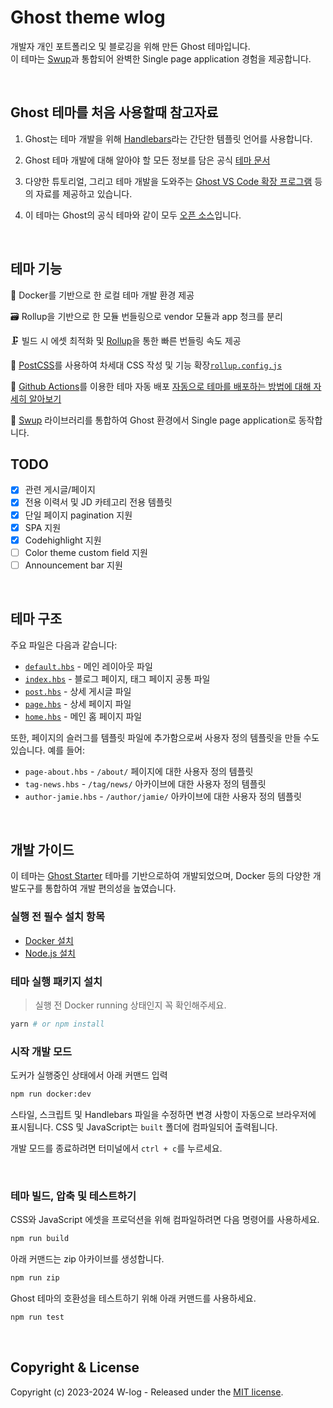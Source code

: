 # Ghost theme wlog

개발자 개인 포트폴리오 및 블로깅을 위해 만든 Ghost 테마입니다.
<br />
이 테마는 [Swup](https://swup.js.org/)과 통합되어 완벽한 Single page application 경험을 제공합니다.

&nbsp;

## Ghost 테마를 처음 사용할때 참고자료

1. Ghost는 테마 개발을 위해 [Handlebars](http://handlebarsjs.com/)라는 간단한 템플릿 언어를 사용합니다.

2. Ghost 테마 개발에 대해 알아야 할 모든 정보를 담은 공식 [테마 문서](https://ghost.org/docs/themes)

3. 다양한 튜토리얼, 그리고 테마 개발을 도와주는 [Ghost VS Code 확장 프로그램](https://marketplace.visualstudio.com/items?itemName=TryGhost.ghost) 등의 자료를 제공하고 있습니다.

4. 이 테마는 Ghost의 공식 테마와 같이 모두 [오픈 소스](https://github.com/tryghost)입니다.

&nbsp;

## 테마 기능

🔁&nbsp;Docker를 기반으로 한 로컬 테마 개발 환경 제공

🗃️&nbsp;Rollup을 기반으로 한 모듈 번들링으로 vendor 모듈과 app 청크를 분리

🗜️&nbsp;빌드 시 에셋 최적화 및 [Rollup](https://rollupjs.org)을 통한 빠른 번들링 속도 제공

🦋&nbsp;[PostCSS](https://postcss.org/)를 사용하여 차세대 CSS 작성 및 기능 확장[`rollup.config.js`](rollup.config.js)

🚢&nbsp;[Github Actions](.github/workflows/deploy-theme.yml)를 이용한 테마 자동 배포 [자동으로 테마를 배포하는 방법에 대해 자세히 알아보기](https://github.com/TryGhost/action-deploy-theme)

🚀&nbsp;[Swup](https://swup.js.org/) 라이브러리를 통합하여 Ghost 환경에서 Single page application로 동작합니다.

## TODO

-   [x] 관련 게시글/페이지
-   [x] 전용 이력서 및 JD 카테고리 전용 템플릿
-   [x] 단일 페이지 pagination 지원
-   [x] SPA 지원
-   [x] Codehighlight 지원
-   [ ] Color theme custom field 지원
-   [ ] Announcement bar 지원

&nbsp;

## 테마 구조

주요 파일은 다음과 같습니다:

-   [`default.hbs`](default.hbs) - 메인 레이아웃 파일
-   [`index.hbs`](index.hbs) - 블로그 페이지, 태그 페이지 공통 파일
-   [`post.hbs`](post.hbs) - 상세 게시글 파일
-   [`page.hbs`](page.hbs) - 상세 페이지 파일
-   [`home.hbs`](home.hbs) - 메인 홈 페이지 파일

또한, 페이지의 슬러그를 템플릿 파일에 추가함으로써 사용자 정의 템플릿을 만들 수도 있습니다. 예를 들어:

-   `page-about.hbs` - `/about/` 페이지에 대한 사용자 정의 템플릿
-   `tag-news.hbs` - `/tag/news/` 아카이브에 대한 사용자 정의 템플릿
-   `author-jamie.hbs` - `/author/jamie/` 아카이브에 대한 사용자 정의 템플릿

&nbsp;

## 개발 가이드

이 테마는 [Ghost Starter](https://github.com/TryGhost/Starter) 테마를 기반으로하여 개발되었으며, Docker 등의 다양한 개발도구를 통합하여 개발 편의성을 높였습니다.

### 실행 전 필수 설치 항목

-   [Docker 설치](https://docs.docker.com/engine/install/)
-   [Node.js 설치](https://nodejs.org/)

### 테마 실행 패키지 설치

> 실행 전 Docker running 상태인지 꼭 확인해주세요.

```bash
yarn # or npm install
```

### 시작 개발 모드

도커가 실행중인 상태에서 아래 커맨드 입력

```bash
npm run docker:dev
```

스타일, 스크립트 및 Handlebars 파일을 수정하면 변경 사항이 자동으로 브라우저에 표시됩니다. CSS 및 JavaScript는 `built` 폴더에 컴파일되어 출력됩니다.

개발 모드를 종료하려면 터미널에서 `ctrl + c`를 누르세요.

&nbsp;

### 테마 빌드, 압축 및 테스트하기

CSS와 JavaScript 에셋을 프로덕션을 위해 컴파일하려면 다음 명령어를 사용하세요.

```bash
npm run build
```

아래 커맨드는 zip 아카이브를 생성합니다.

```bash
npm run zip
```

Ghost 테마의 호환성을 테스트하기 위해 아래 커맨드를 사용하세요.

```bash
npm run test
```

&nbsp;

## Copyright & License

Copyright (c) 2023-2024 W-log - Released under the [MIT license](LICENSE).
